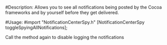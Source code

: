 #Description:
Allows you to see all notifications being posted by the Cocoa frameworks and by yourself before they get delivered.

#Usage:
	#import "NotificationCenterSpy.h"
	[NotificationCenterSpy toggleSpyingAllNotifications];

Call the method again to disable logging the notifications